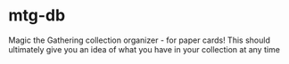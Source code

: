 # mtg-db
Magic the Gathering collection organizer - for paper cards!  This should ultimately give you an idea of what you have in your collection at any time
